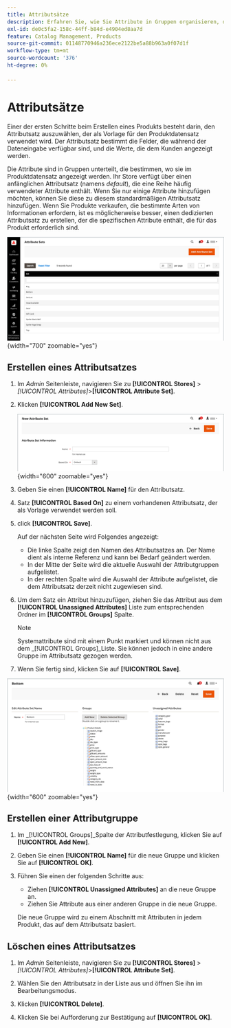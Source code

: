 ```yaml
---
title: Attributsätze
description: Erfahren Sie, wie Sie Attribute in Gruppen organisieren, die bestimmen, wo sie im Produktdatensatz angezeigt werden.
exl-id: de0c5fa2-158c-44ff-b84d-e4904ed8aa7d
feature: Catalog Management, Products
source-git-commit: 01148770946a236ece2122be5a88b963a0f07d1f
workflow-type: tm+mt
source-wordcount: '376'
ht-degree: 0%

---
```


# Attributsätze

Einer der ersten Schritte beim Erstellen eines Produkts besteht darin, den Attributsatz auszuwählen, der als Vorlage für den Produktdatensatz verwendet wird. Der Attributsatz bestimmt die Felder, die während der Dateneingabe verfügbar sind, und die Werte, die dem Kunden angezeigt werden.

Die Attribute sind in Gruppen unterteilt, die bestimmen, wo sie im Produktdatensatz angezeigt werden. Ihr Store verfügt über einen anfänglichen Attributsatz (namens _default_), die eine Reihe häufig verwendeter Attribute enthält. Wenn Sie nur einige Attribute hinzufügen möchten, können Sie diese zu diesem standardmäßigen Attributsatz hinzufügen. Wenn Sie Produkte verkaufen, die bestimmte Arten von Informationen erfordern, ist es möglicherweise besser, einen dedizierten Attributsatz zu erstellen, der die spezifischen Attribute enthält, die für das Produkt erforderlich sind.

![Attributsätze](./assets/attribute-sets.png){width="700" zoomable="yes"}

## Erstellen eines Attributsatzes

1. Im _Admin_ Seitenleiste, navigieren Sie zu **[!UICONTROL Stores]** > _[!UICONTROL Attributes]_>**[!UICONTROL Attribute Set]**.

1. Klicken **[!UICONTROL Add New Set]**.

   ![Attributsatz - Name der Bearbeitung](./assets/attribute-set-new.png){width="600" zoomable="yes"}

1. Geben Sie einen **[!UICONTROL Name]** für den Attributsatz.

1. Satz **[!UICONTROL Based On]** zu einem vorhandenen Attributsatz, der als Vorlage verwendet werden soll.

1. click **[!UICONTROL Save]**.

   Auf der nächsten Seite wird Folgendes angezeigt:

   - Die linke Spalte zeigt den Namen des Attributsatzes an. Der Name dient als interne Referenz und kann bei Bedarf geändert werden.
   - In der Mitte der Seite wird die aktuelle Auswahl der Attributgruppen aufgelistet.
   - In der rechten Spalte wird die Auswahl der Attribute aufgelistet, die dem Attributsatz derzeit nicht zugewiesen sind.

1. Um dem Satz ein Attribut hinzuzufügen, ziehen Sie das Attribut aus dem **[!UICONTROL Unassigned Attributes]** Liste zum entsprechenden Ordner im **[!UICONTROL Groups]** Spalte.

   >[!NOTE]
   >
   >Systemattribute sind mit einem Punkt markiert und können nicht aus dem _[!UICONTROL Groups]_Liste. Sie können jedoch in eine andere Gruppe im Attributsatz gezogen werden.

1. Wenn Sie fertig sind, klicken Sie auf **[!UICONTROL Save]**.

![Attributset - edit](./assets/attribute-set-edit.png){width="600" zoomable="yes"}

## Erstellen einer Attributgruppe

1. Im _[!UICONTROL Groups]_Spalte der Attributfestlegung, klicken Sie auf **[!UICONTROL Add New]**.

1. Geben Sie einen **[!UICONTROL Name]** für die neue Gruppe und klicken Sie auf **[!UICONTROL OK]**.

1. Führen Sie einen der folgenden Schritte aus:

   - Ziehen **[!UICONTROL Unassigned Attributes]** an die neue Gruppe an.
   - Ziehen Sie Attribute aus einer anderen Gruppe in die neue Gruppe.

   Die neue Gruppe wird zu einem Abschnitt mit Attributen in jedem Produkt, das auf dem Attributsatz basiert.

## Löschen eines Attributsatzes

1. Im _Admin_ Seitenleiste, navigieren Sie zu **[!UICONTROL Stores]** > _[!UICONTROL Attributes]_>**[!UICONTROL Attribute Set]**.

1. Wählen Sie den Attributsatz in der Liste aus und öffnen Sie ihn im Bearbeitungsmodus.

1. Klicken **[!UICONTROL Delete]**.

1. Klicken Sie bei Aufforderung zur Bestätigung auf **[!UICONTROL OK]**.
